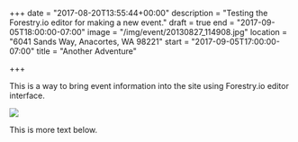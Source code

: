 +++
date = "2017-08-20T13:55:44+00:00"
description = "Testing the Forestry.io editor for making a new event."
draft = true
end = "2017-09-05T18:00:00-07:00"
image = "/img/event/20130827_114908.jpg"
location = "6041 Sands Way, Anacortes, WA 98221"
start = "2017-09-05T17:00:00-07:00"
title = "Another Adventure"

+++


This is a way to bring event information into the site using Forestry.io editor interface.

![](/img/news/1B65075_0260.jpg)

This is more text below.